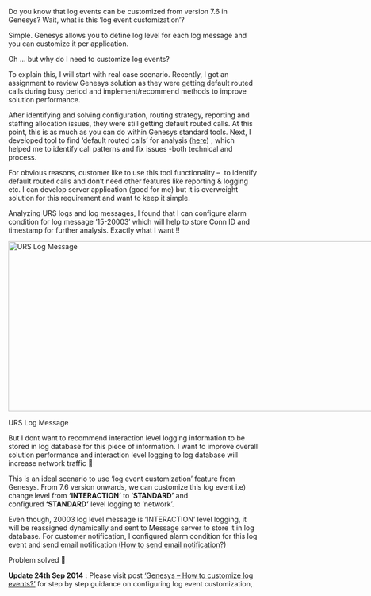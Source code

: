 
Do you know that log events can be customized from version 7.6 in Genesys? Wait, what is this &#8216;log event customization&#8217;?

Simple. Genesys allows you to define log level for each log message and you can customize it per application.

Oh &#8230; but why do I need to customize log events?

To explain this, I will start with real case scenario. Recently, I got an assignment to review Genesys solution as they were getting default routed calls during busy period and implement/recommend methods to improve solution performance.

After identifying and solving configuration, routing strategy, reporting and staffing allocation issues, they were still getting default routed calls. At this point, this is as much as you can do within Genesys standard tools. Next, I developed tool to find &#8216;default routed calls&#8217; for analysis (<a title="Tool to find default routed calls" href="http://www.lakshmikanth.com/tool-to-find-default-routed-calls/" target="_blank" rel="noopener noreferrer">here</a>) , which helped me to identify call patterns and fix issues -both technical and process.

For obvious reasons, customer like to use this tool functionality &#8211;  to identify default routed calls and don&#8217;t need other features like reporting & logging etc. I can develop server application (good for me) but it is overweight solution for this requirement and want to keep it simple.

Analyzing URS logs and log messages, I found that I can configure alarm condition for log message &#8217;15-20003&#8242; which will help to store Conn ID and timestamp for further analysis. Exactly what I want !!

<div id="attachment_4061" style="width: 1212px" class="wp-caption aligncenter">
  <a href="http://localhost/newlakshmikanth3/wp-content/uploads/2014/09/URSDefaultRouting1.png" target="_blank" rel="noopener noreferrer"><img aria-describedby="caption-attachment-4061" class="wp-image-4061 size-full" src="http://localhost/newlakshmikanth3/wp-content/uploads/2014/09/URSDefaultRouting1.png" alt="URS Log Message" width="1202" height="343" srcset="http://localhost/newlakshmikanth3/wp-content/uploads/2014/09/URSDefaultRouting1.png 1202w, http://localhost/newlakshmikanth3/wp-content/uploads/2014/09/URSDefaultRouting1-300x86.png 300w, http://localhost/newlakshmikanth3/wp-content/uploads/2014/09/URSDefaultRouting1-1024x292.png 1024w, http://localhost/newlakshmikanth3/wp-content/uploads/2014/09/URSDefaultRouting1-768x219.png 768w" sizes="(max-width: 1202px) 100vw, 1202px" /></a>
  
  <p id="caption-attachment-4061" class="wp-caption-text">
    URS Log Message
  </p>
</div>

But I dont want to recommend interaction level logging information to be stored in log database for this piece of information. I want to improve overall solution performance and interaction level logging to log database will increase network traffic 🙁

This is an ideal scenario to use &#8216;log event customization&#8217; feature from Genesys. From 7.6 version onwards, we can customize this log event i.e) change level from **&#8216;INTERACTION&#8217;** to &#8216;**STANDARD&#8217;** and configured **&#8216;STANDARD&#8217;** level logging to &#8216;network&#8217;.

Even though, 20003 log level message is &#8216;INTERACTION&#8217; level logging, it will be reassigned dynamically and sent to Message server to store it in log database. For customer notification, I configured alarm condition for this log event and send email notification <a title="Genesys CCPulse – How to send email notification?" href="http://www.lakshmikanth.com/ccpulse-send-email/" target="_blank" rel="noopener noreferrer">(How to send email notification?</a>)

Problem solved 🙂

**Update 24th Sep 2014 :** Please visit post <a title="Genesys – Customize log events" href="http://www.lakshmikanth.com/genesys-customize-log-events/" target="_blank" rel="noopener noreferrer">&#8216;Genesys – How to customize log events?&#8217;</a> for step by step guidance on configuring log event customization,